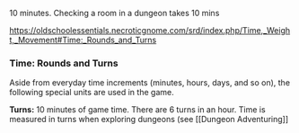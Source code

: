 10 minutes. Checking a room in a dungeon takes 10 mins

https://oldschoolessentials.necroticgnome.com/srd/index.php/Time,_Weight,_Movement#Time:_Rounds_and_Turns
### Time: Rounds and Turns

Aside from everyday time increments (minutes, hours, days, and so on), the following special units are used in the game.

**Turns:** 10 minutes of game time. There are 6 turns in an hour. Time is measured in turns when exploring dungeons (see [[Dungeon Adventuring]]